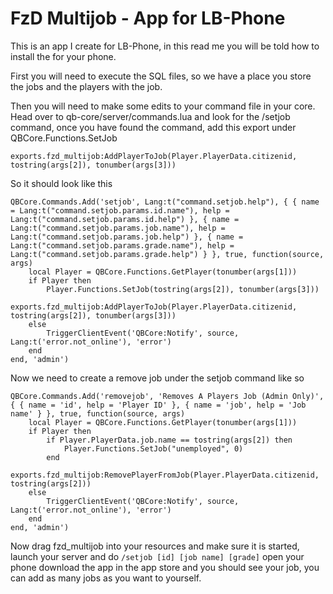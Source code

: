 # FzD Multijob - App for LB-Phone

This is an app I create for LB-Phone, in this read me you will be told how to install the for your phone.

First you will need to execute the SQL files, so we have a place you store the jobs and the players with the job.

Then you will need to make some edits to your command file in your core. Head over to qb-core/server/commands.lua and look for the /setjob command, once you have found the command, add this export under QBCore.Functions.SetJob

`exports.fzd_multijob:AddPlayerToJob(Player.PlayerData.citizenid, tostring(args[2]), tonumber(args[3]))`

So it should look like this

```
QBCore.Commands.Add('setjob', Lang:t("command.setjob.help"), { { name = Lang:t("command.setjob.params.id.name"), help = Lang:t("command.setjob.params.id.help") }, { name = Lang:t("command.setjob.params.job.name"), help = Lang:t("command.setjob.params.job.help") }, { name = Lang:t("command.setjob.params.grade.name"), help = Lang:t("command.setjob.params.grade.help") } }, true, function(source, args)
    local Player = QBCore.Functions.GetPlayer(tonumber(args[1]))
    if Player then
        Player.Functions.SetJob(tostring(args[2]), tonumber(args[3]))
        exports.fzd_multijob:AddPlayerToJob(Player.PlayerData.citizenid, tostring(args[2]), tonumber(args[3]))
    else
        TriggerClientEvent('QBCore:Notify', source, Lang:t('error.not_online'), 'error')
    end
end, 'admin')
```

Now we need to create a remove job under the setjob command like so

```
QBCore.Commands.Add('removejob', 'Removes A Players Job (Admin Only)', { { name = 'id', help = 'Player ID' }, { name = 'job', help = 'Job name' } }, true, function(source, args)
    local Player = QBCore.Functions.GetPlayer(tonumber(args[1]))
    if Player then
        if Player.PlayerData.job.name == tostring(args[2]) then
            Player.Functions.SetJob("unemployed", 0)
        end
        exports.fzd_multijob:RemovePlayerFromJob(Player.PlayerData.citizenid, tostring(args[2]))
    else
        TriggerClientEvent('QBCore:Notify', source, Lang:t('error.not_online'), 'error')
    end
end, 'admin')
```

Now drag fzd_multijob into your resources and make sure it is started, launch your server and do `/setjob [id] [job name] [grade]` open your phone download the app in the app store and you should see your job, you can add as many jobs as you want to yourself.
